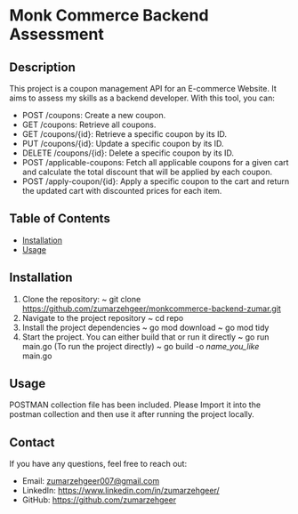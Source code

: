 # Monk Commerce Backend Assessment

## Description
This project is a coupon management API for an E-commerce Website. It aims to assess my skills as a backend developer. 
With this tool, you can:
- POST /coupons: Create a new coupon.
- GET /coupons: Retrieve all coupons.
- GET /coupons/{id}: Retrieve a specific coupon by its ID.
- PUT /coupons/{id}: Update a specific coupon by its ID.
- DELETE /coupons/{id}: Delete a specific coupon by its ID.
- POST /applicable-coupons: Fetch all applicable coupons for a given cart and calculate the total discount that will be applied by each coupon.
- POST /apply-coupon/{id}: Apply a specific coupon to the cart and return the updated cart with discounted prices for each item.

## Table of Contents
- [Installation](#installation)
- [Usage](#usage)

## Installation
1. Clone the repository:
   ~ git clone https://github.com/zumarzehgeer/monkcommerce-backend-zumar.git
2. Navigate to the project repository
   ~ cd repo
3. Install the project dependencies
   ~ go mod download
   ~ go mod tidy
4. Start the project. You can either build that or run it directly
   ~ go run main.go (To run the project directly)
   ~ go build -o *name_you_like* main.go

## Usage
POSTMAN collection file has been included. Please Import it into the postman collection and then use it after running the project locally.

## Contact
If you have any questions, feel free to reach out:
- Email: zumarzehgeer007@gmail.com
- LinkedIn: https://www.linkedin.com/in/zumarzehgeer/
- GitHub: https://github.com/zumarzehgeer
